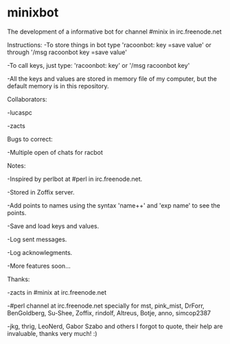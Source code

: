 minixbot
========

The development of a informative bot for channel #minix in irc.freenode.net

Instructions:
-To store things in bot type 'racoonbot: key =save value' or through '/msg racoonbot key =save value'

-To call keys, just type: 'racoonbot: key' or '/msg racoonbot key'

-All the keys and values are stored in memory file of my computer, but the default memory is in this repository.

Collaborators:

-lucaspc

-zacts

Bugs to correct:

-Multiple open of chats for racbot

Notes:

-Inspired by perlbot at #perl in irc.freenode.net.

-Stored in Zoffix server.

-Add points to names using the syntax 'name++' and 'exp name' to see the points.

-Save and load keys and values.

-Log sent messages.

-Log acknowlegments.

-More features soon...

Thanks:

-zacts in #minix at irc.freenode.net

-#perl channel at irc.freenode.net specially for mst, pink_mist, DrForr, BenGoldberg, Su-Shee, Zoffix, rindolf, Altreus, Botje, anno, simcop2387

-jkg, thrig, LeoNerd, Gabor Szabo and others I forgot to quote, their help are invaluable, thanks very much! :)
